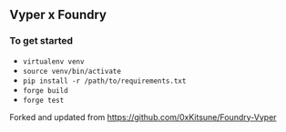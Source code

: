 ## Vyper x Foundry

### To get started

- `virtualenv venv`
- `source venv/bin/activate`
- `pip install -r /path/to/requirements.txt`
- `forge build`
- `forge test`

Forked and updated from https://github.com/0xKitsune/Foundry-Vyper